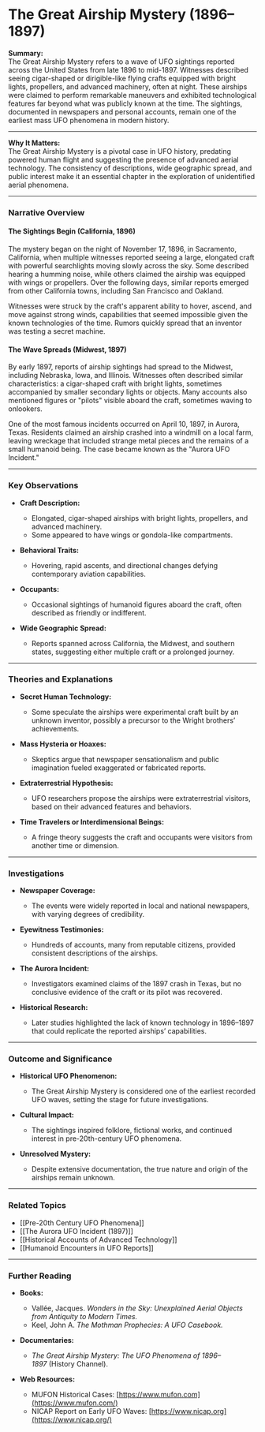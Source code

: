 # The Great Airship Mystery (1896–1897)

**Summary:**  
The Great Airship Mystery refers to a wave of UFO sightings reported across the United States from late 1896 to mid-1897. Witnesses described seeing cigar-shaped or dirigible-like flying crafts equipped with bright lights, propellers, and advanced machinery, often at night. These airships were claimed to perform remarkable maneuvers and exhibited technological features far beyond what was publicly known at the time. The sightings, documented in newspapers and personal accounts, remain one of the earliest mass UFO phenomena in modern history.

---

**Why It Matters:**  
The Great Airship Mystery is a pivotal case in UFO history, predating powered human flight and suggesting the presence of advanced aerial technology. The consistency of descriptions, wide geographic spread, and public interest make it an essential chapter in the exploration of unidentified aerial phenomena.

---

### **Narrative Overview**

#### **The Sightings Begin (California, 1896)**

The mystery began on the night of November 17, 1896, in Sacramento, California, when multiple witnesses reported seeing a large, elongated craft with powerful searchlights moving slowly across the sky. Some described hearing a humming noise, while others claimed the airship was equipped with wings or propellers. Over the following days, similar reports emerged from other California towns, including San Francisco and Oakland.

Witnesses were struck by the craft's apparent ability to hover, ascend, and move against strong winds, capabilities that seemed impossible given the known technologies of the time. Rumors quickly spread that an inventor was testing a secret machine.

#### **The Wave Spreads (Midwest, 1897)**

By early 1897, reports of airship sightings had spread to the Midwest, including Nebraska, Iowa, and Illinois. Witnesses often described similar characteristics: a cigar-shaped craft with bright lights, sometimes accompanied by smaller secondary lights or objects. Many accounts also mentioned figures or "pilots" visible aboard the craft, sometimes waving to onlookers.

One of the most famous incidents occurred on April 10, 1897, in Aurora, Texas. Residents claimed an airship crashed into a windmill on a local farm, leaving wreckage that included strange metal pieces and the remains of a small humanoid being. The case became known as the "Aurora UFO Incident."

---

### **Key Observations**

- **Craft Description:**
    
    - Elongated, cigar-shaped airships with bright lights, propellers, and advanced machinery.
    - Some appeared to have wings or gondola-like compartments.
- **Behavioral Traits:**
    
    - Hovering, rapid ascents, and directional changes defying contemporary aviation capabilities.
- **Occupants:**
    
    - Occasional sightings of humanoid figures aboard the craft, often described as friendly or indifferent.
- **Wide Geographic Spread:**
    
    - Reports spanned across California, the Midwest, and southern states, suggesting either multiple craft or a prolonged journey.

---

### **Theories and Explanations**

- **Secret Human Technology:**
    
    - Some speculate the airships were experimental craft built by an unknown inventor, possibly a precursor to the Wright brothers’ achievements.
- **Mass Hysteria or Hoaxes:**
    
    - Skeptics argue that newspaper sensationalism and public imagination fueled exaggerated or fabricated reports.
- **Extraterrestrial Hypothesis:**
    
    - UFO researchers propose the airships were extraterrestrial visitors, based on their advanced features and behaviors.
- **Time Travelers or Interdimensional Beings:**
    
    - A fringe theory suggests the craft and occupants were visitors from another time or dimension.

---

### **Investigations**

- **Newspaper Coverage:**
    
    - The events were widely reported in local and national newspapers, with varying degrees of credibility.
- **Eyewitness Testimonies:**
    
    - Hundreds of accounts, many from reputable citizens, provided consistent descriptions of the airships.
- **The Aurora Incident:**
    
    - Investigators examined claims of the 1897 crash in Texas, but no conclusive evidence of the craft or its pilot was recovered.
- **Historical Research:**
    
    - Later studies highlighted the lack of known technology in 1896–1897 that could replicate the reported airships’ capabilities.

---

### **Outcome and Significance**

- **Historical UFO Phenomenon:**
    
    - The Great Airship Mystery is considered one of the earliest recorded UFO waves, setting the stage for future investigations.
- **Cultural Impact:**
    
    - The sightings inspired folklore, fictional works, and continued interest in pre-20th-century UFO phenomena.
- **Unresolved Mystery:**
    
    - Despite extensive documentation, the true nature and origin of the airships remain unknown.

---

### **Related Topics**

- [[Pre-20th Century UFO Phenomena]]
- [[The Aurora UFO Incident (1897)]]
- [[Historical Accounts of Advanced Technology]]
- [[Humanoid Encounters in UFO Reports]]

---

### **Further Reading**

- **Books:**
    
    - Vallée, Jacques. _Wonders in the Sky: Unexplained Aerial Objects from Antiquity to Modern Times._
    - Keel, John A. _The Mothman Prophecies: A UFO Casebook._
- **Documentaries:**
    
    - _The Great Airship Mystery: The UFO Phenomena of 1896–1897_ (History Channel).
- **Web Resources:**
    
    - MUFON Historical Cases: [https://www.mufon.com](https://www.mufon.com/)
    - NICAP Report on Early UFO Waves: [https://www.nicap.org](https://www.nicap.org/)